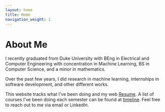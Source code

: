 ```yaml
---
layout: home
title: Home
navigation_weight: 1
---
```


# About Me

I recently graduated from Duke University with BEng in Electrical and Computer Engineering with concentration in Machine Learning, BS in Computer Science, and a minor in mathematics.

Over the past few years, I did research in machine learning, internships in software development, and other different works. 

This website tracks what I've been doing and my web [Resume](/resume). A list of courses I've been doing each semester can be found at [timeline](/timeline). Feel free to reach out to me via email or LinkedIn. 
